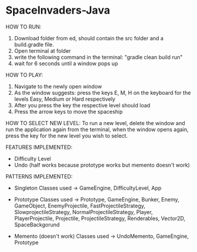 # SpaceInvaders-Java


HOW TO RUN:
1) Download folder from ed, should contain the src folder and a build.gradle file. 
2) Open terminal at folder
3) write the following command in the terminal: "gradle clean build run"
4) wait for 6 seconds until a window pops up

HOW TO PLAY: 
1) Navigate to the newly open window
2) As the window suggests: press the keys E, M, H on the keyboard for the levels Easy, Medium or Hard respectively
3) After you press the key the respective level should load 
4) Press the arrow keys to move the spaceship

HOW TO SELECT NEW LEVEL:
To run a new level, delete the window and run the application again from the terminal, when the window opens again, press the key for the new level you wish to select. 

FEATURES IMPLEMENTED:
- Difficulty Level
- Undo (half works because prototype works but memento doesn't work)

PATTERNS IMPLEMENTED:
- Singleton
	Classes used -> GameEngine, DifficultyLevel, App

- Prototype
	Classes used -> Prototype, GameEngine, Bunker, Enemy, GameObject, EnemyProjectile, FastProjectileStrategy, SlowprojectileStrategy, NormalProjectileStrategy, Player, PlayerProjectile, Projectile, ProjectileStrategy, Renderables, Vector2D, SpaceBackgorund 

- Memento (doesn't work)
	Classes used -> UndoMemento, GameEngine, Prototype

